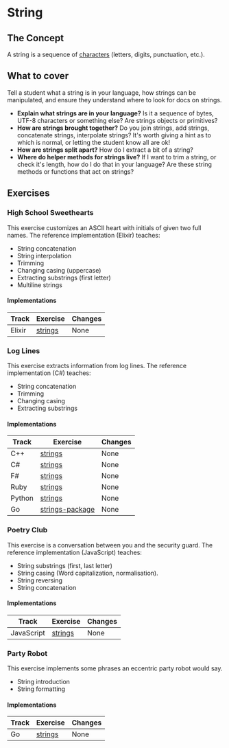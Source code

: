 # String

## The Concept

A string is a sequence of [characters][type-char] (letters, digits, punctuation, etc.).

## What to cover

Tell a student what a string is in your language, how strings can be manipulated, and ensure they understand where to look for docs on strings.

- **Explain what strings are in your language?** Is it a sequence of bytes, UTF-8 characters or something else? Are strings objects or primitives?
- **How are strings brought together?** Do you join strings, add strings, concatenate strings, interpolate strings? It's worth giving a hint as to which is normal, or letting the student know all are ok!
- **How are strings split apart?** How do I extract a bit of a string?
- **Where do helper methods for strings live?** If I want to trim a string, or check it's length, how do I do that in your language? Are these string methods or functions that act on strings?

## Exercises

### High School Sweethearts

This exercise customizes an ASCII heart with initials of given two full names. The reference implementation (Elixir) teaches:

- String concatenation
- String interpolation
- Trimming
- Changing casing (uppercase)
- Extracting substrings (first letter)
- Multiline strings

#### Implementations

| Track  | Exercise                         | Changes |
| ------ | -------------------------------- | ------- |
| Elixir | [strings][implementation-elixir] | None    |

### Log Lines

This exercise extracts information from log lines. The reference implementation (C#) teaches:

- String concatenation
- Trimming
- Changing casing
- Extracting substrings

#### Implementations

| Track  | Exercise                                 | Changes |
| ------ | ---------------------------------------- | ------- |
| C++    | [strings][implementation-cpp]            | None    |
| C#     | [strings][implementation-csharp]         | None    |
| F#     | [strings][implementation-fsharp]         | None    |
| Ruby   | [strings][implementation-ruby]           | None    |
| Python | [strings][implementation-python]         | None    |
| Go     | [strings-package][implementation-go-pkg] | None    |

### Poetry Club

This exercise is a conversation between you and the security guard. The reference implementation (JavaScript) teaches:

- String substrings (first, last letter)
- String casing (Word capitalization, normalisation).
- String reversing
- String concatenation

#### Implementations

| Track      | Exercise                             | Changes |
| ---------- | ------------------------------------ | ------- |
| JavaScript | [strings][implementation-javascript] | None    |

### Party Robot

This exercise implements some phrases an eccentric party robot would say.

- String introduction
- String formatting

#### Implementations

| Track | Exercise                     | Changes |
| ----- | ---------------------------- | ------- |
| Go    | [strings][implementation-go] | None    |

[type-char]: ./char.md
[implementation-cpp]: ../../languages/cpp/exercises/concept/strings/.docs/introduction.md
[implementation-csharp]: ../../languages/csharp/exercises/concept/strings/.docs/introduction.md
[implementation-elixir]: ../../languages/elixir/exercises/concept/strings/.docs/introduction.md
[implementation-fsharp]: ../../languages/fsharp/exercises/concept/strings/.docs/introduction.md
[implementation-ruby]: ../../languages/ruby/exercises/concept/strings/.docs/introduction.md
[implementation-python]: ../../languages/python/exercises/concept/strings/.docs/introduction.md
[implementation-go-pkg]: ../../languages/go/exercises/concept/strings-package/.docs/instructions.md
[implementation-go]: ../../languages/go/exercises/concept/strings/.docs/instructions.md
[implementation-javascript]: ../../languages/javascript/exercises/concept/strings/.docs/
